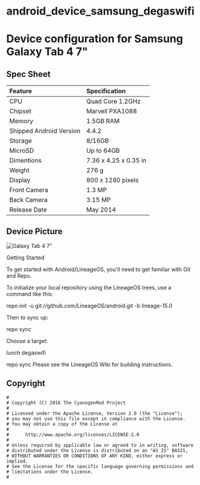 # android_device_samsung_degaswifi
# Device configuration for Samsung Galaxy Tab 4 7"

## Spec Sheet
| Feature                 | Specification                     |
| :---------------------- | :-------------------------------- |
| CPU                     | Quad Core 1.2GHz                  |
| Chipset                 | Marvell PXA1088                   |
| Memory                  | 1.5GB RAM                         |
| Shipped Android Version | 4.4.2                             |
| Storage                 | 8/16GB                            |
| MicroSD                 | Up to 64GB                        |
| Dimentions              | 7.36 x 4.25 x 0.35 in             |
| Weight                  | 276 g                             |
| Display                 | 800 x 1280 pixels                 |
| Front Camera            | 1.3 MP                            |
| Back Camera             | 3.15 MP                           |
| Release Date            | May 2014                          |

## Device Picture
![Galaxy Tab 4 7"](http://cdn2.gsmarena.com/vv/bigpic/samsung-galaxy-tab-4-70.jpg "Galaxy Tab 4 7")



Getting Started

To get started with Android/LineageOS, you'll need to get familiar with Git and Repo.

To initialize your local repository using the LineageOS trees, use a command like this:

repo init -u git://github.com/LineageOS/android.git -b lineage-15.0

Then to sync up:

repo sync

Choose a target:

lunch degaswifi

repo sync
Please see the LineageOS Wiki for building instructions.



## Copyright

```
#
# Copyright (C) 2016 The CyanogenMod Project
#
# Licensed under the Apache License, Version 2.0 (the "License");
# you may not use this file except in compliance with the License.
# You may obtain a copy of the License at
#
#      http://www.apache.org/licenses/LICENSE-2.0
#
# Unless required by applicable law or agreed to in writing, software
# distributed under the License is distributed on an "AS IS" BASIS,
# WITHOUT WARRANTIES OR CONDITIONS OF ANY KIND, either express or implied.
# See the License for the specific language governing permissions and
# limitations under the License.
#
```
